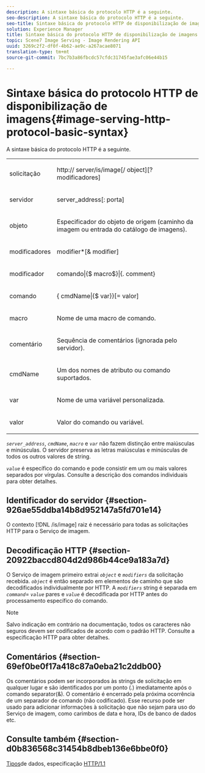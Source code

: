 ```yaml
---
description: A sintaxe básica do protocolo HTTP é a seguinte.
seo-description: A sintaxe básica do protocolo HTTP é a seguinte.
seo-title: Sintaxe básica do protocolo HTTP de disponibilização de imagens
solution: Experience Manager
title: Sintaxe básica do protocolo HTTP de disponibilização de imagens
topic: Scene7 Image Serving - Image Rendering API
uuid: 3269c2f2-df0f-4b62-ae9c-a267acae8071
translation-type: tm+mt
source-git-commit: 7bc7b3a86fbcdc57cfdc31745fae3afc06e44b15

---
```



# Sintaxe básica do protocolo HTTP de disponibilização de imagens{#image-serving-http-protocol-basic-syntax}

A sintaxe básica do protocolo HTTP é a seguinte.

<table id="simpletable_854C20D4C42247B99D9F123543C17E7C"> 
 <tr class="strow"> 
  <td class="stentry"> <p><span class="codeph"> <span class="varname"> solicitação</span></span> </p> </td> 
  <td class="stentry"> <p> <span class="filepath">http://<span class="varname"> server</span>/is/image[/<span class="varname"> object</span>][?<span class="varname"> modificadores</span>]</span> </p> </td> 
 </tr> 
 <tr class="strow"> 
  <td class="stentry"> <p><span class="codeph"> <span class="varname"> servidor </span></span> </p></td> 
  <td class="stentry"> <p> <span class="codeph"> <span class="varname"> server_address</span>[:<span class="varname"> porta</span>]</span> </p> </td> 
 </tr> 
 <tr class="strow"> 
  <td class="stentry"> <p><span class="codeph"> <span class="varname"> objeto</span></span> </p></td> 
  <td class="stentry"> <p>Especificador do objeto de origem (caminho da imagem ou entrada do catálogo de imagens). </p> </td> 
 </tr> 
 <tr class="strow"> 
  <td class="stentry"> <p><span class="codeph"> <span class="varname"> modificadores</span></span> </p></td> 
  <td class="stentry"> <p><span class="codeph"> <span class="varname"> modifier</span>*[&amp;<span class="varname"> modifier</span>]</span> </p> </td> 
 </tr> 
 <tr class="strow"> 
  <td class="stentry"> <p><span class="codeph"> <span class="varname"> modificador</span></span> </p></td> 
  <td class="stentry"> <p><span class="codeph">comando|{$<span class="varname"> macro</span>$}|{.<span class="varname"> comment</span>}</span> </p></td> 
 </tr> 
 <tr class="strow"> 
  <td class="stentry"> <p><span class="codeph"> <span class="varname"> comando</span></span> </p> </td> 
  <td class="stentry"> <p>{<span class="varname"> cmdName</span>|{$<span class="varname"> var</span>}}[=<span class="varname"> valor</span>] </p></td> 
 </tr> 
 <tr class="strow"> 
  <td class="stentry"> <p><span class="codeph"> <span class="varname"> macro</span></span> </p> </td> 
  <td class="stentry"> <p>Nome de uma macro de comando. </p></td> 
 </tr> 
 <tr class="strow"> 
  <td class="stentry"> <p><span class="codeph"> <span class="varname"> comentário</span></span> </p></td> 
  <td class="stentry"> <p>Sequência de comentários (ignorada pelo servidor). </p></td> 
 </tr> 
 <tr class="strow"> 
  <td class="stentry"> <p><span class="codeph"> <span class="varname"> cmdName</span></span> </p></td> 
  <td class="stentry"> <p>Um dos nomes de atributo ou comando suportados. </p></td> 
 </tr> 
 <tr class="strow"> 
  <td class="stentry"> <p><span class="codeph"> <span class="varname"> var</span></span> </p> </td> 
  <td class="stentry"> <p>Nome de uma variável personalizada. </p></td> 
 </tr> 
 <tr class="strow"> 
  <td class="stentry"> <p><span class="codeph"> <span class="varname"> valor</span></span> </p></td> 
  <td class="stentry"> <p>Valor do comando ou variável. </p></td> 
 </tr> 
</table>

*`server_address`*, *`cmdName`*, *`macro`* e *`var`* não fazem distinção entre maiúsculas e minúsculas. O servidor preserva as letras maiúsculas e minúsculas de todos os outros valores de string.

*`value`* é específico do comando e pode consistir em um ou mais valores separados por vírgulas. Consulte a descrição dos comandos individuais para obter detalhes.

## Identificador do servidor {#section-926ae55ddba14b8d952147a5fd701e14}

O contexto [!DNL /is/image] raiz é necessário para todas as solicitações HTTP para o Serviço de imagem.

## Decodificação HTTP {#section-20922baccd804d2d986b44ce9a183a7d}

O Serviço de imagem primeiro extrai *`object`* e *`modifiers`* da solicitação recebida. *`object`* é então separado em elementos de caminho que são decodificados individualmente por HTTP. A *`modifiers`* string é separada em *`command`*= *`value`* pares e *`value`* é decodificada por HTTP antes do processamento específico do comando.

>[!NOTE]
>
>Salvo indicação em contrário na documentação, todos os caracteres não seguros devem ser codificados de acordo com o padrão HTTP. Consulte a especificação HTTP para obter detalhes.

## Comentários {#section-69ef0be0f17a418c87a0eba21c2ddb00}

Os comentários podem ser incorporados às strings de solicitação em qualquer lugar e são identificados por um ponto (.) imediatamente após o comando separator(&amp;). O comentário é encerrado pela próxima ocorrência de um separador de comando (não codificado). Esse recurso pode ser usado para adicionar informações à solicitação que não sejam para uso do Serviço de imagem, como carimbos de data e hora, IDs de banco de dados etc.

## Consulte também {#section-d0b836568c31454b8dbeb136e6bbe0f0}

[Tipos](../../../../../is-api/http-ref/image-serving-api-ref/c-http-protocol-reference/c-data-types/c-data-types.md#concept-49455c12df954bb5919cdd8d5ccc85fa)de dados, especificação [HTTP/1.1](http://www.w3.org/Protocols/rfc2616/rfc2616.html)
